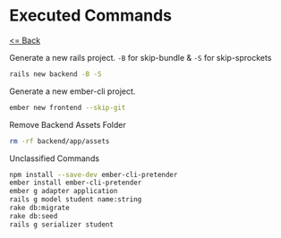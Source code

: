 
# Executed Commands
[<= Back](https://github.com/jimbeaudoin/ember-rails-tdd-docs)

Generate a new rails project. `-B` for skip-bundle & `-S` for skip-sprockets
```sh
rails new backend -B -S
```

Generate a new ember-cli project.
```sh
ember new frontend --skip-git
```

Remove Backend Assets Folder
```sh
rm -rf backend/app/assets
```

Unclassified Commands
```sh
npm install --save-dev ember-cli-pretender
ember install ember-cli-pretender
ember g adapter application
rails g model student name:string
rake db:migrate
rake db:seed
rails g serializer student
```